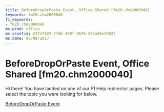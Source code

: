```yaml
---
title: BeforeDropOrPaste Event, Office Shared [fm20.chm2000040]
keywords: fm20.chm2000040
f1_keywords:
- fm20.chm2000040
ms.prod: office
ms.assetid: 237e7022-7f66-490f-8676-255a45e2903f
ms.date: 06/08/2017
---
```



# BeforeDropOrPaste Event, Office Shared [fm20.chm2000040]

Hi there! You have landed on one of our F1 Help redirector pages. Please select the topic you were looking for below.

[BeforeDropOrPaste Event](http://msdn.microsoft.com/library/ba572265-1a9d-2d02-6346-82f88c1f249a%28Office.15%29.aspx)

